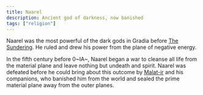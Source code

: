 ```yaml
---
title: Naarel
description: Ancient god of darkness, now banished
tags: ["religion"]
---
```


Naarel was the most powerful of the dark gods in Gradia before [The Sundering](/pages/Sundering). He ruled and drew his power from the plane of negative energy.

In the fifth century before 0~IA~, Naarel began a war to cleanse all life from the material plane and leave nothing but undeath and spirit. Naarel was defeated before he could bring about this outcome by [Malat-ir](/pages/Malat-ir) and his companions, who banished him from the world and sealed the prime material plane away from the outer planes.

